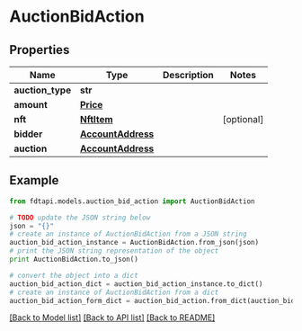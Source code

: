 # AuctionBidAction


## Properties
Name | Type | Description | Notes
------------ | ------------- | ------------- | -------------
**auction_type** | **str** |  | 
**amount** | [**Price**](Price.md) |  | 
**nft** | [**NftItem**](NftItem.md) |  | [optional] 
**bidder** | [**AccountAddress**](AccountAddress.md) |  | 
**auction** | [**AccountAddress**](AccountAddress.md) |  | 

## Example

```python
from fdtapi.models.auction_bid_action import AuctionBidAction

# TODO update the JSON string below
json = "{}"
# create an instance of AuctionBidAction from a JSON string
auction_bid_action_instance = AuctionBidAction.from_json(json)
# print the JSON string representation of the object
print AuctionBidAction.to_json()

# convert the object into a dict
auction_bid_action_dict = auction_bid_action_instance.to_dict()
# create an instance of AuctionBidAction from a dict
auction_bid_action_form_dict = auction_bid_action.from_dict(auction_bid_action_dict)
```
[[Back to Model list]](../README.md#documentation-for-models) [[Back to API list]](../README.md#documentation-for-api-endpoints) [[Back to README]](../README.md)


